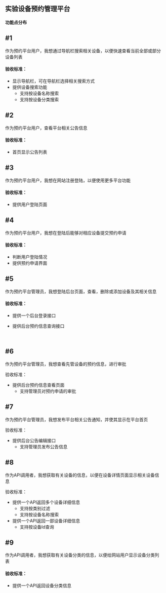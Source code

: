 ## 实验设备预约管理平台

#### 功能点分布

## #1

作为预约平台用户，我想通过导航栏搜索相关设备，以便快速查看当前全部或部分设备列表

#### 验收标准：

- 显示导航栏，可在导航栏选择相关搜索方式
- 提供设备搜索功能
  - 支持按设备名称搜索
  - 支持按设备分类搜索

## #2

作为预约平台用户，查看平台相关公告信息

#### 验收标准：

- 首页显示公告列表

## #3

作为预约平台用户，我想在网站注册登陆，以便使用更多平台功能

#### 验收标准：

- 提供用户登陆页面

## #4

作为预约平台用户，我想在登陆后能够对相应设备提交预约申请

#### 验收标准：

- 判断用户登陆情况
- 提供预约申请界面

## #5

作为预约平台管理员，我想登陆后台页面，查看，删除或添加设备及其相关信息

#### 验收标准：

- 提供一个后台登录接口
- 提供后台预约信息查询接口

  ​

## #6

作为预约平台管理员，我想查看先管设备的预约信息，进行审批

验收标准：

- 提供后台预约信息查看页面
  - 支持管理员对预约申请的审批

## #7

作为预约平台管理员，我想发布平台相关公告通知，并使其显示在平台首页

验收标准：

- 提供后台公告编辑接口
  - 支持管理员发布公告信息

## #8

作为API调用者，我想获取有关设备的信息，以便在设备详情页面显示相关设备信息

验收标准：

- 提供一个API返回多个设备详细信息
  - 支持按类别过滤
  - 支持按设备名称搜索
- 提供一个API返回一部设备详细信息
  - 支持按设备Id查询

## #9

作为API调用者，我想获取有关设备分类的信息，以便给网站用户显示设备分类列表

#### 验收标准：

- 提供一个API返回设备分类信息